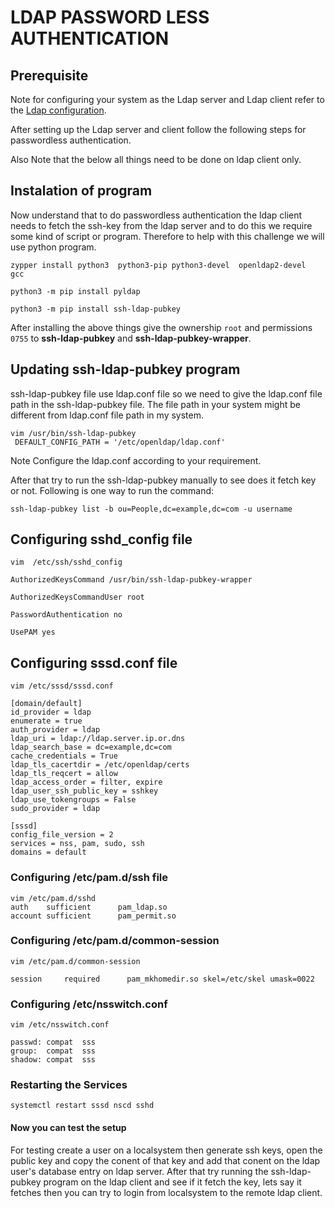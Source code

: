 # LDAP PASSWORD LESS AUTHENTICATION

## Prerequisite

Note for configuring your system as the Ldap server and Ldap client refer to the [Ldap configuration](https://github.com/debeabhijeet/LDAP).

After setting up the Ldap server and client follow the following steps for passwordless authentication.

Also Note that the below all things need to be done on ldap client only.

## Instalation of program

Now understand that to do passwordless authentication the ldap client needs to fetch the ssh-key from the ldap server and to do this we require some kind of script or program. Therefore to help with this challenge we will use python program.

```shell
zypper install python3  python3-pip python3-devel  openldap2-devel  gcc 

python3 -m pip install pyldap

python3 -m pip install ssh-ldap-pubkey
```

After installing the above things give the ownership ``root`` and permissions ``0755`` to **ssh-ldap-pubkey** and **ssh-ldap-pubkey-wrapper**.

## Updating ssh-ldap-pubkey program

ssh-ldap-pubkey file use ldap.conf file so we need to give the ldap.conf file path in the ssh-ldap-pubkey file. The file path in your system might be different from ldap.conf file path in my system.

```shell
vim /usr/bin/ssh-ldap-pubkey
 DEFAULT_CONFIG_PATH = '/etc/openldap/ldap.conf'
```

Note Configure the ldap.conf according to your requirement.

After that try to run the ssh-ldap-pubkey manually to see does it fetch key or not.
Following is one way to run the command:

```shell
ssh-ldap-pubkey list -b ou=People,dc=example,dc=com -u username
```

## Configuring sshd_config file

```shell
vim  /etc/ssh/sshd_config 

AuthorizedKeysCommand /usr/bin/ssh-ldap-pubkey-wrapper

AuthorizedKeysCommandUser root

PasswordAuthentication no

UsePAM yes
```

## Configuring sssd.conf file

```shell
vim /etc/sssd/sssd.conf

[domain/default]
id_provider = ldap
enumerate = true
auth_provider = ldap
ldap_uri = ldap://ldap.server.ip.or.dns
ldap_search_base = dc=example,dc=com
cache_credentials = True
ldap_tls_cacertdir = /etc/openldap/certs
ldap_tls_reqcert = allow
ldap_access_order = filter, expire
ldap_user_ssh_public_key = sshkey
ldap_use_tokengroups = False
sudo_provider = ldap

[sssd]
config_file_version = 2
services = nss, pam, sudo, ssh
domains = default
```

### Configuring /etc/pam.d/ssh file

```shell
vim /etc/pam.d/sshd
auth    sufficient      pam_ldap.so
account sufficient      pam_permit.so
```

### Configuring /etc/pam.d/common-session

```shell
vim /etc/pam.d/common-session

session     required      pam_mkhomedir.so skel=/etc/skel umask=0022
```

### Configuring /etc/nsswitch.conf

```shell
vim /etc/nsswitch.conf

passwd: compat  sss
group:  compat  sss
shadow: compat  sss
```

### Restarting the Services

```shell
systemctl restart sssd nscd sshd
```

#### Now you can test the setup

For testing create a user on a localsystem then generate ssh keys, open the public key and copy the conent of that key and add that conent on the ldap user's database entry on ldap server. After that try running the ssh-ldap-pubkey program on the ldap client and see if it fetch the key, lets say it fetches then you can try to login from localsystem to the remote ldap client.
